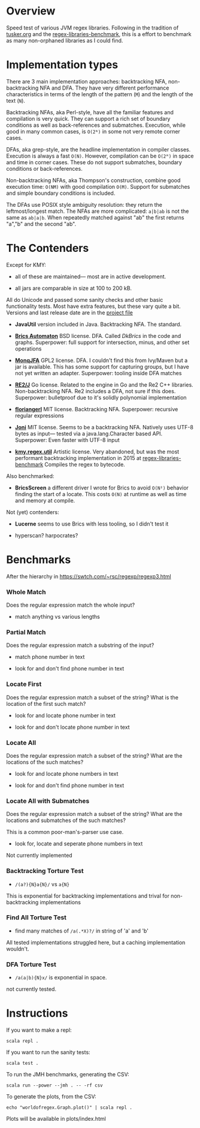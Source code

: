 # Overview

Speed test of various JVM regex libraries.  Following in the tradition
of
[tusker.org](https://web.archive.org/web/20221205160707/https://tusker.org/regex/regex_benchmark.html)
and the
[regex-libraries-benchmark](https://github.com/gpanther/regex-libraries-benchmarks),
this is a effort to benchmark as many non-orphaned libraries as I
could find.

# Implementation types
There are 3 main implementation approaches: backtracking NFA,
non-backtracking NFA and DFA.  They have very different performance
characteristics in terms of the length of the pattern (`M`) and the
length of the text (`N`).

Backtracking NFAs, aka Perl-style, have all the familiar features and
compilation is very quick.  They can support a rich set of boundary
conditions as well as back-references and submatches.  Execution,
while good in many common cases, is `O(2ᴺ)` in some not very remote
corner cases.

DFAs, aka grep-style, are the headline implementation in compiler classes.  Execution is always a fast `O(N)`.   However, compilation can be `O(2ᴹ)` in space and time in corner cases.   These do not support submatches, boundary conditions or back-references.  

Non-backtracking NFAs, aka Thompson's construction, combine good
execution time: `O(NM)` with good compilation `O(M)`.  Support for
submatches and simple boundary conditions is included.

The DFAs use POSIX style ambiguity resolution: they return the
leftmost/longest match.  The NFAs are more complicated: `a|b|ab` is
not the same as `ab|a|b`.  When repeatedly matched against "ab" the
first returns "a","b" and the second "ab".

# The Contenders

Except for KMY:

- all of these are maintained— most are in active development.

- all jars are comparable in size at 100 to 200 kB. 

All do Unicode and passed some sanity checks and other basic
functionality tests.  Most have extra features, but these vary quite a
bit.  Versions and last release date are in the [project
file](project.scala)

- **JavaUtil** version included in Java.   Backtracking NFA.   The standard.

- [**Brics Automaton**](https://www.brics.dk/automaton/) BSD license.
  DFA.  Called *DkBrics* in the code and graphs.  Superpower: full
  support for intersection, minus, and other set operations

- [**MonqJFA**](https://codeberg.org/harald/monqjfa) GPL2
  license. DFA.  I couldn't find this from Ivy/Maven but a jar is
  available.  This has some support for capturing groups, but I have
  not yet written an adapter.  Superpower: tooling inside DFA matches

- [**RE2/J**](https://github.com/google/re2j) Go license.  Related to
  the engine in Go and the Re2 C++ libraries.  Non-backtracking NFA.
  Re2 includes a DFA, not sure if this does.  Superpower: bulletproof
  due to it's solidly polynomial implementation

- [**floriangerl**](https://github.com/florianingerl/com.florianingerl.util.regex)
  MIT license.  Backtracking NFA.  Superpower: recursive regular
  expressions

- [**Joni**](https://github.com/jruby/joni) MIT license.  Seems to be
  a backtracking NFA.  Natively uses UTF-8 bytes as input— tested via
  a java.lang.Character based API.  Superpower: Even faster with UTF-8
  input

- [**kmy.regex.util**](https://jint.sourceforge.net/javadoc/kmy/regex/util/Regex.html)
  Artistic license.  Very abandoned, but was the most performant
  backtracking implementation in 2015 at
  [regex-libraries-benchmark](https://github.com/gpanther/regex-libraries-benchmarks)
  Compiles the regex to bytecode.

Also benchmarked:

- **BricsScreen** a different driver I wrote for Brics to avoid
  `O(N²)` behavior finding the start of a locate.  This costs `O(N)` at
  runtime as well as time and memory at compile.

Not (yet) contenders:

- **Lucerne** seems to use Brics with less tooling, so I didn't test it

- hyperscan? harpocrates?

# Benchmarks

After the hierarchy in https://swtch.com/~rsc/regexp/regexp3.html

### Whole Match

Does the regular expression match the whole input?

- match anything vs various lengths

### Partial Match

Does the regular expression match a substring of the input?

- match phone number in text

- look for and don't find phone number in text

### Locate First

Does the regular expression match a subset of the string?  What is the location of the first such match? 

- look for and locate phone number in text

- look for and don't locate phone number in text

### Locate All

Does the regular expression match a subset of the string?  What are the locations of the such matches? 

- look for and locate phone numbers in text

- look for and don't find phone number in text

### Locate All with Submatches

Does the regular expression match a subset of the string?  What are the locations and submatches of the such matches?

This is a common poor-man's-parser use case.

- look for, locate and seperate phone numbers in text

Not currently implemented

### Backtracking Torture Test

- `/(a?){N}a{N}/` vs `a{N}`

This is exponential for backtracking implementations and trival for non-backtracking implementations

### Find All Torture Test

- find many matches of `/a(.*X)?/` in string of 'a' and 'b'

All tested implementations struggled here, but a caching implementation wouldn't.

### DFA Torture Test

- `/a(a|b){N}x/` is exponential in space.

not currently tested.

# Instructions

If you want to make a repl:

```
scala repl .
```

If you want to run the sanity tests:

```
scala test .
``` 

To run the JMH benchmarks, generating the CSV:

```
scala run --power --jmh . -- -rf csv
```

To generate the plots, from the CSV:

```
echo "worldofregex.Graph.plot()" | scala repl .
```

Plots will be available in plots/index.html
